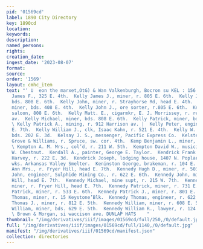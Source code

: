 ```yaml
---
pid: '01569cd'
label: 1890 City Directory
key: 1890cd
location: 
keywords: 
description: 
named_persons: 
rights: 
creation_date: 
ingest_date: '2023-08-07'
format: 
source: 
order: '1569'
layout: cmhc_item
text: "‘ U  eon the marxet,OtG) & Wan Valkenburgh, Bocron su KEL : 156 KEN  Kelly
  James F., 325 E. 4th.  Kelly James J., miner, r. 805 E. 6th.  Kelly John, miner,
  bds. 808 E. 6th.  Kelly John, miner, r. Strayhorse Rd, head E. 4th.  Kelly John,
  miner, bds. 408 E. 4th.  Kelly John J., ore sorter, r.805 E. 6th.  Kelly Martin,
  saloon, 808 E. 6th.  Kelly Matt. E., cigarmkr, E. J. Morrissey, r. rear 176 S. Toledo
  av.  Kelly Michael, miner, bds. 808 E. 6th.  Kelly Patrick, miner, bds. 804 E. 6th.
  \ Kelly Patrick A., mining, r. 912 Harrison av. |  Kelly Peter, engineer, r. 700
  E. 7th.  Kelly William J., clk, Isaac Kahn, r. 521 E. 4th.  Kelly W. E., moulder,
  bds. 202 E. 3d.  Kelsay J. S., messenger, Pacific Express Co.  Kelsted Hans, painter,
  Grove & Williams, r. Spruce, sw. cor. 4th.  Kemp Benjamin L., miner, r. 120 E. 9th.
  \ Kempton A. M. Mrs., col’d, r. 211 W. 5th.  Kempton David W., musician, r. G07
  W. Chestnut.  Kendall A., painter, George E. Taylor.  Kendrick Frank E., clk, John
  Harvey, r. 222 E. 3d.  Kendrick Joseph, lodging house, 1407 N. Poplar.  Keniek Tony,
  wks. Arkansas Valley Smelter.  Keninston George, brakeman, r. 104 E. 12th.  Kennedy
  Ann Mrs., r. Fryer Hill, head E. 7th.  Kennedy Hugh D., miner, r. 503 E. 3d.  Kennedy
  John, engineer, Sulphide Mining Co., r. 622 E. 6th.  Kennedy John, miner, r. Fryer
  Hill, head E. 7th.  Kennedy Michael, mine supt, r. 215 W. 7th.  Kennedy Patrick,
  miner, r. Fryer Hill, head E. 7th.  Kennedy Patrick, miner, r. 731 E. 6th.  Kennedy
  Patrick, miner, r. 533 E. 6th.  Kennedy Patrick J., miner, r. 801 E. 6th  Kennedy
  Thomas, miner, r. 15 Keystone’Blk.  Kennedy Thomas, engineer, r. 622 E. 6th.  Kennedy
  Thomas J., miner, r. 812 E. 5th.  Kennedy William, miner, r. 608 E. 5th.  Kennedy
  William, miner, bds. 629 E. 5th.  Kennedy William R., lawyer, r. 124 W. Chestnut.
  \ Brown & Morgan, si waccison ave. DUNLAP HATS    "
thumbnail: "/img/derivatives/iiif/images/01569cd/full/250,/0/default.jpg"
full: "/img/derivatives/iiif/images/01569cd/full/1140,/0/default.jpg"
manifest: "/img/derivatives/iiif/01569cd/manifest.json"
collection: directories
---
```

